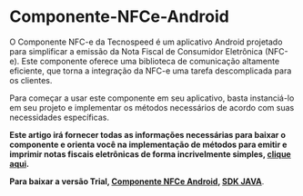 # Componente-NFCe-Android
O Componente NFC-e da Tecnospeed é um aplicativo Android projetado para simplificar a emissão da Nota Fiscal de Consumidor Eletrônica (NFC-e). Este componente oferece uma biblioteca de comunicação altamente eficiente, que torna a integração da NFC-e uma tarefa descomplicada para os clientes.

Para começar a usar este componente em seu aplicativo, basta instanciá-lo em seu projeto e implementar os métodos necessários de acordo com suas necessidades específicas. 

**Este artigo irá fornecer todas as informações necessárias para baixar o componente e orienta você na implementação de métodos para emitir e imprimir notas fiscais eletrônicas de forma incrivelmente simples, [clique aqui](https://atendimento.tecnospeed.com.br/hc/pt-br/articles/17708127501847-Guia-Geral-Componente-NFC-e-Android).**


**Para baixar a versão Trial, [Componente NFCe Android](s3://tecnospeed-trial/nfce_tecnoaccount_1.0.0.0.apk "Baixar o Componente NCFe Android apk"), [SDK JAVA](https://s3.console.aws.amazon.com/s3/object/tecnospeed-trial?region=sa-east-1&prefix=sdk_java_nfce_tecnoaccount_1.0.0.0.aar "Baixar o Componente NCFe Android SDK JAVA")**.
